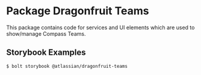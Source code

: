 # Package Dragonfruit Teams

This package contains code for services and UI elements which are used to
show/manage Compass Teams.

## Storybook Examples

```shell
$ bolt storybook @atlassian/dragonfruit-teams
```
